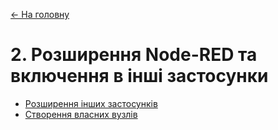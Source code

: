 [<- На головну](../)

#  2. Розширення Node-RED та включення в інші застосунки

- [Розширення інших застосунків](extension.md)<span class="load"> </span>
- [Створення власних вузлів ](creatnodes.md)<span class="load"> </span>
